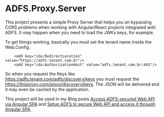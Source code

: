 # ADFS.Proxy.Server

This project presents a simple Proxy Server that helps you on bypassing CORS problems when working with Angular/React projects integrated with ADFS. It may happen when you need to load the JWKs keys, for example.

To get things working, basically you must set the tenant name inside the Web.Config. 

        <add key="ida:RedirectLocation" value="https://adfs.tenant.com.br"/>
        <add key="ida:AuthorizationHost" value="adfs.tenant.com.br:443"/>

So when you request the Keys like https://adfs.tenant.com/adfs/discovery/keys you must request the https://thisproxy.com/proxy/discovery/keys. The JSON will be delivered and it may even be cached by the application.     

This project will be used in my Blog posts [Access ADFS-secured Web API via Angular SPA](https://wiliammbr.com/access-adfs-secured-web-api-via-angular-spa/) and [Setup ADFS to secure Web API and access it through Angular SPA](https://wiliammbr.com/setup-adfs-to-secure-web-api-and-access-it-through-angular-spa/). 

